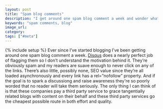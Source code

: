 ```yaml
---
layout: post
title: "Spam blog comments"
description: "I get around one spam blog comment a week and wonder what the goal is. They're clearly spam and I don't understand how they add value to anyone."
keywords: "spam comments, blog"
image_url:
category:
tags: ["#meta"]
---
```

{% include setup %}
Ever since I’ve started blogging I’ve been getting around one spam blog comment a week. <a href="https://disqus.com/" target="_blank">Disqus</a> does a nearly perfect job of flagging them so I don’t understand the motivation behind it. They’re obviously spam and my readers are suave enough to never click on any of the links. There’s also little, possibly none, SEO value since they’re all loaded asynchronously and every link has a rel=”nofollow” property. And if the goal is to spark a discussiong and raise awareness they're so poorly worded that no reader will take them seriously. The only thing I can think of is that these companies pay a third party service to grace tangentially related blogs with content on their behalf and these third party services go the cheapest possible route in both effort and quality.